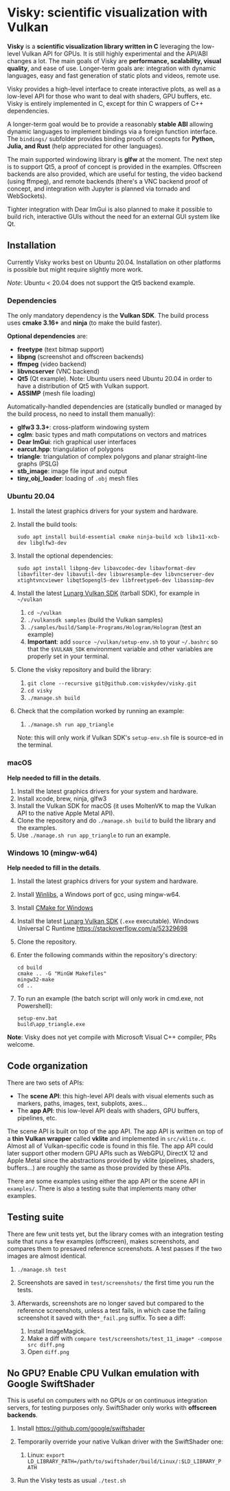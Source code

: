 # Visky: scientific visualization with Vulkan

**Visky** is a **scientific visualization library written in C** leveraging the low-level Vulkan API for GPUs. It is still highly experimental and the API/ABI changes a lot. The main goals of Visky are **performance, scalability, visual quality**, and ease of use. Longer-term goals are: integration with dynamic languages, easy and fast generation of static plots and videos, remote use.

Visky provides a high-level interface to create interactive plots, as well as a low-level API for those who want to deal with shaders, GPU buffers, etc. Visky is entirely implemented in C, except for thin C wrappers of C++ dependencies.

A longer-term goal would be to provide a reasonably **stable ABI** allowing dynamic languages to implement bindings via a foreign function interface. The `bindings/` subfolder provides binding proofs of concepts for **Python, Julia, and Rust** (help appreciated for other languages).

The main supported windowing library is **glfw** at the moment. The next step is to support Qt5, a proof of concept is provided in the examples. Offscreen backends are also provided, which are useful for testing, the video backend (using ffmpeg), and remote backends (there's a VNC backend proof of concept, and integration with Jupyter is planned via tornado and WebSockets).

Tighter integration with Dear ImGui is also planned to make it possible to build rich, interactive GUIs without the need for an external GUI system like Qt.


## Installation

Currently Visky works best on Ubuntu 20.04. Installation on other platforms is possible but might require slightly more work.

*Note*: Ubuntu < 20.04 does not support the Qt5 backend example.

### Dependencies

The only mandatory dependency is the **Vulkan SDK**. The build process uses **cmake 3.16+** and **ninja** (to make the build faster).

**Optional dependencies** are:

* **freetype** (text bitmap support)
* **libpng** (screenshot and offscreen backends)
* **ffmpeg** (video backend)
* **libvncserver** (VNC backend)
* **Qt5** (Qt example). Note: Ubuntu users need Ubuntu 20.04 in order to have a distribution of Qt5 with Vulkan support.
* **ASSIMP** (mesh file loading)

Automatically-handled dependencies are (statically bundled or managed by the build process, no need to install them manually):

* **glfw3 3.3+**: cross-platform windowing system
* **cglm**: basic types and math computations on vectors and matrices
* **Dear ImGui**: rich graphical user interfaces
* **earcut.hpp**: triangulation of polygons
* **triangle**: triangulation of complex polygons and planar straight-line graphs (PSLG)
* **stb_image**: image file input and output
* **tiny_obj_loader**: loading of `.obj` mesh files


### Ubuntu 20.04

1. Install the latest graphics drivers for your system and hardware.
2. Install the build tools:

    `sudo apt install build-essential cmake ninja-build xcb libx11-xcb-dev libglfw3-dev`

3. Install the optional dependencies:

    `sudo apt install libpng-dev libavcodec-dev libavformat-dev libavfilter-dev libavutil-dev libswresample-dev libvncserver-dev xtightvncviewer libqt5opengl5-dev libfreetype6-dev libassimp-dev`

4. Install the latest [Lunarg Vulkan SDK](https://vulkan.lunarg.com/) (tarball SDK), for example in `~/vulkan`

    1. `cd ~/vulkan`
    2. `./vulkansdk samples` (build the Vulkan samples)
    3. `./samples/build/Sample-Programs/Hologram/Hologram` (test an example)
    4. **Important**: add `source ~/vulkan/setup-env.sh` to your `~/.bashrc` so that the `$VULKAN_SDK` environment variable and other variables are properly set in your terminal.

5. Clone the visky repository and build the library:

    1. `git clone --recursive git@github.com:viskydev/visky.git`
    2. `cd visky`
    3. `./manage.sh build`

6. Check that the compilation worked by running an example:

    1. `./manage.sh run app_triangle`

    Note: this will only work if Vulkan SDK's `setup-env.sh` file is source-ed in the terminal.


### macOS

**Help needed to fill in the details**.

1. Install the latest graphics drivers for your system and hardware.
2. Install xcode, brew, ninja, glfw3
3. Install the Vulkan SDK for macOS (it uses MoltenVK to map the Vulkan API to the native Apple Metal API).
4. Clone the repository and do `./manage.sh build` to build the library and the examples.
5. Use `./manage.sh run app_triangle` to run an example.



### Windows 10 (mingw-w64)

**Help needed to fill in the details**.

1. Install the latest graphics drivers for your system and hardware.
2. Install [Winlibs](http://winlibs.com/), a Windows port of gcc, using mingw-w64.
3. Install [CMake for Windows](https://cmake.org/download/)
4. Install the latest [Lunarg Vulkan SDK](https://vulkan.lunarg.com/) (`.exe` executable).
    Windows Universal C Runtime https://stackoverflow.com/a/52329698
5. Clone the repository.
6. Enter the following commands within the repository's directory:

    ```
    cd build
    cmake .. -G "MinGW Makefiles"
    mingw32-make
    cd ..
    ```
7. To run an example (the batch script will only work in cmd.exe, not Powershell):

    ```
    setup-env.bat
    build\app_triangle.exe
    ```

**Note**: Visky does not yet compile with Microsoft Visual C++ compiler, PRs welcome.


## Code organization

There are two sets of APIs:

* The **scene API**: this high-level API deals with visual elements such as markers, paths, images, text, subplots, axes...
* The **app API**: this low-level API deals with shaders, GPU buffers, pipelines, etc.

The scene API is built on top of the app API. The app API is written on top of a **thin Vulkan wrapper** called **vklite** and implemented in `src/vklite.c`. Almost all of Vulkan-specific code is found in this file. The app API could later support other modern GPU APIs such as WebGPU, DirectX 12 and Apple Metal since the abstractions provided by vklite (pipelines, shaders, buffers...) are roughly the same as those provided by these APIs.

There are some examples using either the app API or the scene API in `examples/`. There is also a testing suite that implements many other examples.


## Testing suite

There are few unit tests yet, but the library comes with an integration testing suite that runs a few examples (offscreen), makes screenshots, and compares them to presaved reference screenshots. A test passes if the two images are almost identical.

1. `./manage.sh test`
2. Screenshots are saved in `test/screenshots/` the first time you run the tests.
3. Afterwards, screenshots are no longer saved but compared to the reference screenshots, unless a test fails, in which case the failing screenshot it saved with the`*_fail.png` suffix. To see a diff:

    1. Install ImageMagick.
    2. Make a diff with `compare test/screenshots/test_11_image* -compose src diff.png`
    3. Open `diff.png`


## No GPU? Enable CPU Vulkan emulation with Google SwiftShader

This is useful on computers with no GPUs or on continuous integration servers, for testing purposes only. SwiftShader only works with **offscreen backends**.

1. Install https://github.com/google/swiftshader
2. Temporarily override your native Vulkan driver with the SwiftShader one:

    1. Linux: `export LD_LIBRARY_PATH=/path/to/swiftshader/build/Linux/:$LD_LIBRARY_PATH`

3. Run the Visky tests as usual `./test.sh`
